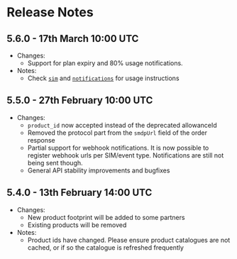# Release Notes

## 5.6.0 - 17th March 10:00 UTC

- Changes:
  - Support for plan expiry and 80% usage notifications.
- Notes:
  - Check [`sim`](reference/sims.md) and [`notifications`](reference/notifications.md) for usage instructions


## 5.5.0 - 27th February 10:00 UTC

- Changes:
  - `product_id` now accepted instead of the deprecated allowanceId
  - Removed the protocol part from the `smdpUrl` field of the order response
  - Partial support for webhook notifications. It is now possible to register webhook urls per SIM/event type. Notifications are still not being sent though.
  - General API stability improvements and bugfixes 

## 5.4.0 - 13th February 14:00 UTC

- Changes:
  - New product footprint will be added to some partners
  - Existing products will be removed
- Notes:
  - Product ids have changed. Please ensure product catalogues are not cached, or if so the catalogue is refreshed frequently